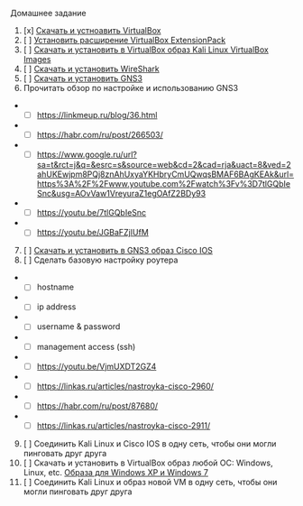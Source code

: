 Домашнее задание

1. [x] [Скачать и устноавить VirtualBox](https://www.virtualbox.org/wiki/Downloads)
2. [ ] [Установить расширение VirtualBox ExtensionPack](https://www.virtualbox.org/wiki/Downloads)
3. [ ] [Скачать и установить в VirtualBox образ Kali Linux VirtualBox Images](https://www.offensive-security.com/kali-linux-vm-vmware-virtualbox-image-download/#1572305786534-030ce714-cc3b)
4. [ ] [Скачать и установить WireShark](https://www.wireshark.org/#download)
5. [ ] [Скачать и установить GNS3](https://www.gns3.com)
6. Прочитать обзор по настройке и использованию GNS3

  - - [ ] https://linkmeup.ru/blog/36.html
  - - [ ] https://habr.com/ru/post/266503/
  - - [ ] https://www.google.ru/url?sa=t&rct=j&q=&esrc=s&source=web&cd=2&cad=rja&uact=8&ved=2ahUKEwjpm8PQj8znAhUxyaYKHbryCmUQwqsBMAF6BAgKEAk&url=https%3A%2F%2Fwww.youtube.com%2Fwatch%3Fv%3D7tlGQbIeSnc&usg=AOvVaw1VreyuraZ1egOAfZ2BDy93
  - - [ ] https://youtu.be/7tlGQbIeSnc
  - - [ ] https://youtu.be/JGBaFZjIUfM
  
7. [ ] [Скачать и установить в GNS3 образ Cisco IOS](https://youtu.be/919QeqpZTs4)
8. [ ] Сделать базовую настройку роутера
  
  - - [ ] hostname
  - - [ ] ip address
  - - [ ] username & password
  - - [ ] management access (ssh)
  - - [ ] https://youtu.be/VjmUXDT2GZ4
  - - [ ] https://linkas.ru/articles/nastroyka-cisco-2960/
  - - [ ] https://habr.com/ru/post/87680/
  - - [ ] https://linkas.ru/articles/nastroyka-cisco-2911/
9. [ ] Соединить Kali Linux и Cisco IOS в одну сеть, чтобы они могли пинговать друг друга
10. [ ] Скачать и установить в VirtualBox образ любой ОС: Windows, Linux, etc. [Образа для Windows XP и Windows 7](https://drive.google.com/open?id=1JkYOv0OTHponzFKOeliV3ViPzawWmH5L)
11. [ ] Соединить Kali Linux и образ новой VM в одну сеть, чтобы они могли пинговать друг друга
